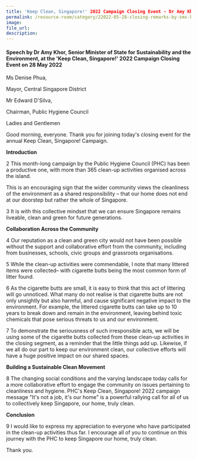 ```yaml
---
title: 'Keep Clean, Singapore!' 2022 Campaign Closing Event - Dr Amy Khor  
permalink: /resource-room/category/22022-05-28-closing-remarks-by-sms-keep-cleansg-closing/  
image:
file_url:
description:
---  
```

#### Speech by Dr Amy Khor, Senior Minister of State for Sustainability and the Environment, at the 'Keep Clean, Singapore!' 2022 Campaign Closing Event on 28 May 2022

Ms Denise Phua,

Mayor, Central Singapore District

Mr Edward D&#39;Silva,

Chairman, Public Hygiene Council

Ladies and Gentlemen

Good morning, everyone. Thank you for joining today&#39;s closing event for the annual Keep Clean, Singapore! Campaign.

**Introduction**

2 This month-long campaign by the Public Hygiene Council (PHC) has been a productive one, with more than 365 clean-up activities organised across the island.

This is an encouraging sign that the wider community views the cleanliness of the environment as a shared responsibility – that our home does not end at our doorstep but rather the whole of Singapore.

3 It is with this collective mindset that we can ensure Singapore remains liveable, clean and green for future generations.

**Collaboration Across the Community**

4 Our reputation as a clean and green city would not have been possible without the support and collaborative effort from the community, including from businesses, schools, civic groups and grassroots organisations.

5 While the clean-up activities were commendable, I note that many littered items were collected– with cigarette butts being the most common form of litter found.

6 As the cigarette butts are small, it is easy to think that this act of littering will go unnoticed. What many do not realise is that cigarette butts are not only unsightly but also harmful, and cause significant negative impact to the environment. For example, the littered cigarette butts can take up to 10 years to break down and remain in the environment, leaving behind toxic chemicals that pose serious threats to us and our environment.

7 To demonstrate the seriousness of such irresponsible acts, we will be using some of the cigarette butts collected from these clean-up activities in the closing segment, as a reminder that the little things add up. Likewise, if we all do our part to keep our environment clean, our collective efforts will have a huge positive impact on our shared spaces.

**Building a Sustainable Clean Movement**

8 The changing social conditions and the varying landscape today calls for a more collaborative effort to engage the community on issues pertaining to cleanliness and hygiene. PHC&#39;s Keep Clean, Singapore! 2022 campaign message &quot;It&#39;s not a job, it&#39;s our home&quot; is a powerful rallying call for all of us to collectively keep Singapore, our home, truly clean.

**Conclusion**

9 I would like to express my appreciation to everyone who have participated in the clean-up activities thus far. I encourage all of you to continue on this journey with the PHC to keep Singapore our home, truly clean.

Thank you.
